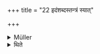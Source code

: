 +++
title = "22 इदंशब्दस्तन्त्रं स्यात्"

+++

<details><summary>Müller</summary>

All this applies also to Carus and Puroḍāśas which are separated.

#####  Commentary

The commentary explains vyatishikta by anyonyaṃ vyavahita, though it is difficult to see how it can have that meaning. It is said that in the Vaiśvadeva the Carus and Puroḍāśas are vyatishikta, but that they also have to be divided before the adhivapana, and to be marked for each deity. Thus we read: Idam Agneḥ, Savituḥ, Pūṣṇo, Marutāṃ, Dyāvāpṛthivyoḥ, &c.
</details>

<details><summary>थिते</summary>

इदंशब्दस्तन्त्रं स्यात् २२
</details>
